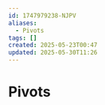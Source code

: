 ```yaml
---
id: 1747979238-NJPV
aliases:
  - Pivots
tags: []
created: 2025-05-23T00:47
updated: 2025-05-30T11:26
---
```


# Pivots
